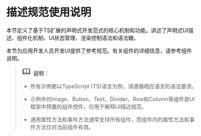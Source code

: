 # 描述规范使用说明

本节定义了基于TS扩展的声明式开发范式的核心机制和功能。讲述了声明式UI描述、组件化机制、UI状态管理、渲染控制语法和语法糖。


本节为应用开发人员开发UI提供了参考规范。有关组件的详细信息，请参考组件说明。


> ![icon-note.gif](public_sys-resources/icon-note.gif) **说明：**
> - 所有示例都以TypeScript (TS)语言为例，请遵循相应语言的语法要求。
> 
> - 示例中的Image、Button、Text、Divider、Row和Column等组件是UI框架中预置的组件控件，仅用于解释UI描述规范。
> 
> - 通用属性方法和事件方法通常支持所有组件，而组件内的属性方法和事件方法仅对当前组件有效。
